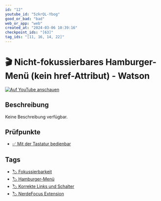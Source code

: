 ```yaml
---
id: "12"
youtube_id: "5zkrQL-Ybog"
good_or_bad: "bad"
web_or_app: "web"
created_at: "2024-03-06 10:39:16"
checkpoint_ids: "[63]"
tag_ids: "[11, 16, 14, 22]"
---
```


# 🎬 Nicht-fokussierbares Hamburger-Menü (kein href-Attribut) - Watson

[![Auf YouTube anschauen](https://img.youtube.com/vi/5zkrQL-Ybog/sddefault.jpg)](https://youtu.be/5zkrQL-Ybog)

## Beschreibung

Keine Beschreibung verfügbar.

## Prüfpunkte

- [✅ Mit der Tastatur bedienbar](/de/wcag/2.1.1-tastatur/mit-der-tastatur-bedienbar)

## Tags

- [🏷️ Fokussierbarkeit](/de/tags/fokussierbarkeit)
- [🏷️ Hamburger-Menü](/de/tags/hamburger-menue)
- [🏷️ Korrekte Links und Schalter](/de/tags/korrekte-links-und-schalter)
- [🏷️ NerdeFocus Extension](/de/tags/nerdefocus-extension)
